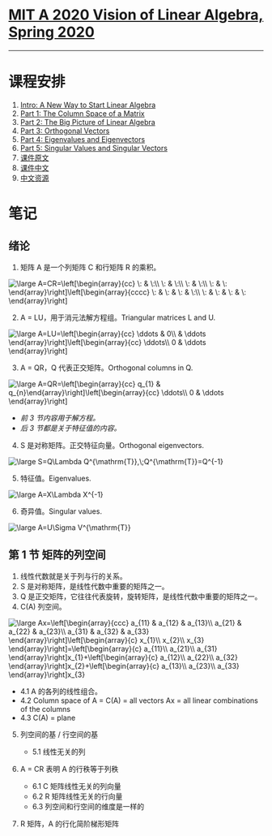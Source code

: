 # [MIT A 2020 Vision of Linear Algebra, Spring 2020](https://www.youtube.com/playlist?list=PLUl4u3cNGP61iQEFiWLE21EJCxwmWvvek)
* * *
# 课程安排
1. [Intro: A New Way to Start Linear Algebra](https://www.youtube.com/watch?v=YrHlHbtiSM0)
1. [Part 1: The Column Space of a Matrix](https://www.youtube.com/watch?v=azzrfdysfI0&list=PLUl4u3cNGP61iQEFiWLE21EJCxwmWvvek&index=2&t=283s)
1. [Part 2: The Big Picture of Linear Algebra](https://www.youtube.com/watch?v=rwLOfdfc4dw&list=PLUl4u3cNGP61iQEFiWLE21EJCxwmWvvek&index=3)
1. [Part 3: Orthogonal Vectors](https://www.youtube.com/watch?v=j8hEnyOiwhw&list=PLUl4u3cNGP61iQEFiWLE21EJCxwmWvvek&index=4)
1. [Part 4: Eigenvalues and Eigenvectors](https://www.youtube.com/watch?v=GyC3gl6weYo&list=PLUl4u3cNGP61iQEFiWLE21EJCxwmWvvek&index=5)
1. [Part 5: Singular Values and Singular Vectors](https://www.youtube.com/watch?v=IHO7_n7Y09s&list=PLUl4u3cNGP61iQEFiWLE21EJCxwmWvvek&index=6)
1. [课件原文](https://ocw.mit.edu/resources/res-18-010-a-2020-vision-of-linear-algebra-spring-2020/videos/MITRES_18_010S20_LA_Slides.pdf)
1. [课件中文](https://wws.lanzous.com/i4E0iget4ng)
1. [中文资源](https://cloud.189.cn/t/BjyUnmb2IjYn)

# 笔记

## 绪论

1. 矩阵 A 是一个列矩阵 C 和行矩阵 R 的乘积。
<img src="https://latex.codecogs.com/svg.latex?\inline&space;\large&space;A=CR=\left[\begin{array}{cc}&space;\:&space;&&space;\:\\&space;\:&space;&&space;\:\\&space;\:&space;&&space;\:\\&space;\:&space;&&space;\:&space;\end{array}\right]\left[\begin{array}{cccc}&space;\:&space;&&space;\:&space;&&space;\:&space;&&space;\:\\&space;\:&space;&&space;\:&space;&&space;\:&space;&&space;\:&space;\end{array}\right]" title="\large A=CR=\left[\begin{array}{cc} \: & \:\\ \: & \:\\ \: & \:\\ \: & \: \end{array}\right]\left[\begin{array}{cccc} \: & \: & \: & \:\\ \: & \: & \: & \: \end{array}\right]" />

2. A = LU，用于消元法解方程组。Triangular matrices L and U.
<img src="https://latex.codecogs.com/svg.latex?\inline&space;\large&space;A=LU=\left[\begin{array}{cc}&space;\ddots&space;&&space;0\\&space;&&space;\ddots&space;\end{array}\right]\left[\begin{array}{cc}&space;\ddots\\&space;0&space;&&space;\ddots&space;\end{array}\right]" title="\large A=LU=\left[\begin{array}{cc} \ddots & 0\\ & \ddots \end{array}\right]\left[\begin{array}{cc} \ddots\\ 0 & \ddots \end{array}\right]" />

3. A = QR，Q 代表正交矩阵。Orthogonal columns in Q.
<img src="https://latex.codecogs.com/svg.latex?\inline&space;\large&space;A=QR=\left[\begin{array}{cc}&space;q_{1}&space;&&space;q_{n}\end{array}\right]\left[\begin{array}{cc}&space;\ddots\\&space;0&space;&&space;\ddots&space;\end{array}\right]" title="\large A=QR=\left[\begin{array}{cc} q_{1} & q_{n}\end{array}\right]\left[\begin{array}{cc} \ddots\\ 0 & \ddots \end{array}\right]" />

* _前 3 节内容用于解方程。_
* _后 3 节都是关于特征值的内容。_

4. S 是对称矩阵。正交特征向量。Orthogonal eigenvectors.
<img src="https://latex.codecogs.com/svg.latex?\inline&space;\large&space;S=Q\Lambda&space;Q^{\mathrm{T}},\;Q^{\mathrm{T}}=Q^{-1}" title="\large S=Q\Lambda Q^{\mathrm{T}},\;Q^{\mathrm{T}}=Q^{-1}" />

5. 特征值。Eigenvalues.
<img src="https://latex.codecogs.com/svg.latex?\inline&space;\large&space;A=X\Lambda&space;X^{-1}" title="\large A=X\Lambda X^{-1}" />

6. 奇异值。Singular values.
<img src="https://latex.codecogs.com/svg.latex?\inline&space;\large&space;A=U\Sigma&space;V^{\mathrm{T}}" title="\large A=U\Sigma V^{\mathrm{T}}" />

## 第 1 节 矩阵的列空间
1. 线性代数就是关于列与行的关系。
2. S 是对称矩阵，是线性代数中重要的矩阵之一。
3. Q 是正交矩阵，它往往代表旋转，旋转矩阵，是线性代数中重要的矩阵之一。
4. C(A) 列空间。
<img src="https://latex.codecogs.com/svg.latex?\inline&space;\large&space;Ax=\left[\begin{array}{ccc}&space;a_{11}&space;&&space;a_{12}&space;&&space;a_{13}\\&space;a_{21}&space;&&space;a_{22}&space;&&space;a_{23}\\&space;a_{31}&space;&&space;a_{32}&space;&&space;a_{33}&space;\end{array}\right]\left[\begin{array}{c}&space;x_{1}\\&space;x_{2}\\&space;x_{3}&space;\end{array}\right]=\left[\begin{array}{c}&space;a_{11}\\&space;a_{21}\\&space;a_{31}&space;\end{array}\right]x_{1}&plus;\left[\begin{array}{c}&space;a_{12}\\&space;a_{22}\\&space;a_{32}&space;\end{array}\right]x_{2}&plus;\left[\begin{array}{c}&space;a_{13}\\&space;a_{23}\\&space;a_{33}&space;\end{array}\right]x_{3}" title="\large Ax=\left[\begin{array}{ccc} a_{11} & a_{12} & a_{13}\\ a_{21} & a_{22} & a_{23}\\ a_{31} & a_{32} & a_{33} \end{array}\right]\left[\begin{array}{c} x_{1}\\ x_{2}\\ x_{3} \end{array}\right]=\left[\begin{array}{c} a_{11}\\ a_{21}\\ a_{31} \end{array}\right]x_{1}+\left[\begin{array}{c} a_{12}\\ a_{22}\\ a_{32} \end{array}\right]x_{2}+\left[\begin{array}{c} a_{13}\\ a_{23}\\ a_{33} \end{array}\right]x_{3}" />

   + 4.1 A 的各列的线性组合。
   + 4.2 Column space of A = C(A) = all vectors Ax = all linear combinations of the columns
   + 4.3 C(A) = plane
   
5. 列空间的基 / 行空间的基
   + 5.1 线性无关的列
   
6. A = CR 表明 A 的行秩等于列秩
   + 6.1 C 矩阵线性无关的列向量
   + 6.2 R 矩阵线性无关的行向量
   + 6.3 列空间和行空间的维度是一样的
   
7. R 矩阵，A 的行化简阶梯形矩阵
